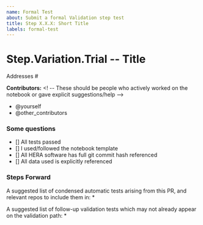 ```yaml
---
name: Formal Test
about: Submit a formal Validation step test
title: Step X.X.X: Short Title
labels: formal-test
---
```


# Step.Variation.Trial -- Title
<!-- Give a brief description here, if necessary, of what passed/didn't (very brief, because that info
     is already in your notebook, right?-->
Addresses #    <!-- Note the issue number that this step addresses -->

**Contributors:**
<! -- These should be people who actively worked on the notebook or gave explicit suggestions/help -->

* @yourself
* @other_contributors

### Some questions
* [] All tests passed
* [] I used/followed the notebook template
* [] All HERA software has full git commit hash referenced
* [] All data used is explicitly referenced

### Steps Forward

A suggested list of condensed automatic tests arising from this PR, and relevant repos to include them in:
* 

A suggested list of follow-up validation tests which may not already appear on the validation path:
*

<!-- Please suggest at least two reviewers who are not on the list of contributors.-->
